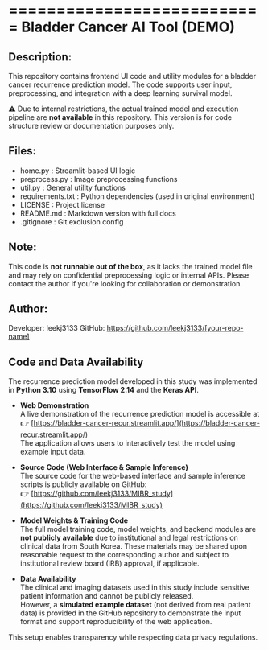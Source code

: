 ===========================
Bladder Cancer AI Tool (DEMO)
===========================

Description:
------------
This repository contains frontend UI code and utility modules for a bladder cancer recurrence prediction model.
The code supports user input, preprocessing, and integration with a deep learning survival model.

⚠️ Due to internal restrictions, the actual trained model and execution pipeline are **not available** in this repository.
This version is for code structure review or documentation purposes only.

Files:
------
- home.py            : Streamlit-based UI logic
- preprocess.py      : Image preprocessing functions
- util.py            : General utility functions
- requirements.txt   : Python dependencies (used in original environment)
- LICENSE            : Project license
- README.md          : Markdown version with full docs
- .gitignore         : Git exclusion config

Note:
-----
This code is **not runnable out of the box**, as it lacks the trained model file and may rely on confidential preprocessing logic or internal APIs.
Please contact the author if you're looking for collaboration or demonstration.

Author:
-------
Developer: leekj3133
GitHub: https://github.com/leekj3133/[your-repo-name]

## Code and Data Availability

The recurrence prediction model developed in this study was implemented in **Python 3.10** using **TensorFlow 2.14** and the **Keras API**.

- **Web Demonstration**  
  A live demonstration of the recurrence prediction model is accessible at  
  👉 [https://bladder-cancer-recur.streamlit.app/](https://bladder-cancer-recur.streamlit.app/)  
  The application allows users to interactively test the model using example input data.

- **Source Code (Web Interface & Sample Inference)**  
  The source code for the web-based interface and sample inference scripts is publicly available on GitHub:  
  👉 [https://github.com/leekj3133/MIBR_study](https://github.com/leekj3133/MIBR_study)

- **Model Weights & Training Code**  
  The full model training code, model weights, and backend modules are **not publicly available** due to institutional and legal restrictions on clinical data from South Korea. These materials may be shared upon reasonable request to the corresponding author and subject to institutional review board (IRB) approval, if applicable.

- **Data Availability**  
  The clinical and imaging datasets used in this study include sensitive patient information and cannot be publicly released.  
  However, a **simulated example dataset** (not derived from real patient data) is provided in the GitHub repository to demonstrate the input format and support reproducibility of the web application.

This setup enables transparency while respecting data privacy regulations.
